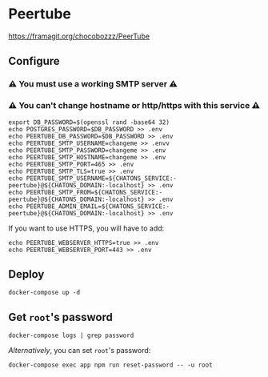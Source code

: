 # Peertube

https://framagit.org/chocobozzz/PeerTube

## Configure

### :warning: You **must** use a working SMTP server :warning:
### :warning: You **can't** change hostname or http/https with this service :warning:

```
export DB_PASSWORD=$(openssl rand -base64 32)
echo POSTGRES_PASSWORD=$DB_PASSWORD >> .env
echo PEERTUBE_DB_PASSWORD=$DB_PASSWORD >> .env
echo PEERTUBE_SMTP_USERNAME=changeme >> .envv
echo PEERTUBE_SMTP_PASSWORD=changeme >> .env
echo PEERTUBE_SMTP_HOSTNAME=changeme >> .env
echo PEERTUBE_SMTP_PORT=465 >> .env
echo PEERTUBE_SMTP_TLS=true >> .env
echo PEERTUBE_SMTP_USERNAME=${CHATONS_SERVICE:-peertube}@${CHATONS_DOMAIN:-localhost} >> .env
echo PEERTUBE_SMTP_FROM=${CHATONS_SERVICE:-peertube}@${CHATONS_DOMAIN:-localhost} >> .env
echo PEERTUBE_ADMIN_EMAIL=${CHATONS_SERVICE:-peertube}@${CHATONS_DOMAIN:-localhost} >> .env
```

If you want to use HTTPS, you will have to add:
```
echo PEERTUBE_WEBSERVER_HTTPS=true >> .env
echo PEERTUBE_WEBSERVER_PORT=443 >> .env
```

## Deploy
```
docker-compose up -d
```

## Get `root`'s password

```
docker-compose logs | grep password
```

*Alternatively*, you can set `root`'s password:

```
docker-compose exec app npm run reset-password -- -u root
```
